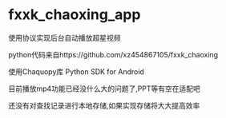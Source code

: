 # fxxk_chaoxing_app
使用协议实现后台自动播放超星视频

python代码来自https://github.com/xz454867105/fxxk_chaoxing

使用Chaquopy库   Python SDK for Android

目前播放mp4功能已经没什么大的问题了,PPT等有空在适配吧

还没有对查找记录进行本地存储,如果实现存储将大大提高效率
